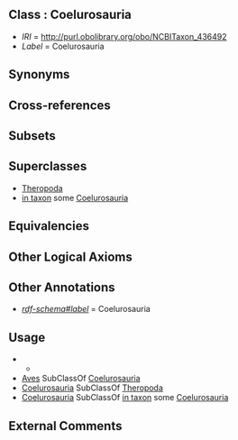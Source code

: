 
## Class : Coelurosauria

 * *IRI* = http://purl.obolibrary.org/obo/NCBITaxon_436492
 * *Label* = Coelurosauria

## Synonyms


## Cross-references


## Subsets


## Superclasses

 * [Theropoda](../../NCBITaxon/91/NCBITaxon_436491.md)
 * [in taxon](../../RO/62/RO_0002162.md) some [Coelurosauria](../../NCBITaxon/92/NCBITaxon_436492.md)

## Equivalencies


## Other Logical Axioms


## Other Annotations

 * *[rdf-schema#label](../../el/rdf-schema#label.md)* = Coelurosauria

## Usage

 * -
 * [Aves](../../NCBITaxon/82/NCBITaxon_8782.md) SubClassOf [Coelurosauria](../../NCBITaxon/92/NCBITaxon_436492.md)
 * [Coelurosauria](../../NCBITaxon/92/NCBITaxon_436492.md) SubClassOf [Theropoda](../../NCBITaxon/91/NCBITaxon_436491.md)
 * [Coelurosauria](../../NCBITaxon/92/NCBITaxon_436492.md) SubClassOf [in taxon](../../RO/62/RO_0002162.md) some [Coelurosauria](../../NCBITaxon/92/NCBITaxon_436492.md)

## External Comments

